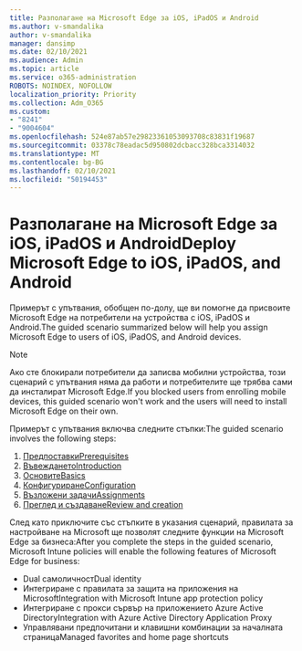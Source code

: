 ```yaml
---
title: Разполагане на Microsoft Edge за iOS, iPadOS и Android
ms.author: v-smandalika
author: v-smandalika
manager: dansimp
ms.date: 02/10/2021
ms.audience: Admin
ms.topic: article
ms.service: o365-administration
ROBOTS: NOINDEX, NOFOLLOW
localization_priority: Priority
ms.collection: Adm_O365
ms.custom:
- "8241"
- "9004604"
ms.openlocfilehash: 524e87ab57e29823361053093708c83831f19687
ms.sourcegitcommit: 03378c78eadac5d950802dcbacc328bca3314032
ms.translationtype: MT
ms.contentlocale: bg-BG
ms.lasthandoff: 02/10/2021
ms.locfileid: "50194453"
---
```

# <a name="deploy-microsoft-edge-to-ios-ipados-and-android"></a><span data-ttu-id="b7359-102">Разполагане на Microsoft Edge за iOS, iPadOS и Android</span><span class="sxs-lookup"><span data-stu-id="b7359-102">Deploy Microsoft Edge to iOS, iPadOS, and Android</span></span>

<span data-ttu-id="b7359-103">Примерът с упътвания, обобщен по-долу, ще ви помогне да присвоите Microsoft Edge на потребители на устройства с iOS, iPadOS и Android.</span><span class="sxs-lookup"><span data-stu-id="b7359-103">The guided scenario summarized below will help you assign Microsoft Edge to users of iOS, iPadOS, and Android devices.</span></span>

> [!NOTE]
> <span data-ttu-id="b7359-104">Ако сте блокирали потребители да записва мобилни устройства, този сценарий с упътвания няма да работи и потребителите ще трябва сами да инсталират Microsoft Edge.</span><span class="sxs-lookup"><span data-stu-id="b7359-104">If you blocked users from enrolling mobile devices, this guided scenario won't work and the users will need to install Microsoft Edge on their own.</span></span>

<span data-ttu-id="b7359-105">Примерът с упътвания включва следните стъпки:</span><span class="sxs-lookup"><span data-stu-id="b7359-105">The guided scenario involves the following steps:</span></span>

1. [<span data-ttu-id="b7359-106">Предпоставки</span><span class="sxs-lookup"><span data-stu-id="b7359-106">Prerequisites</span></span>](https://docs.microsoft.com/mem/intune/fundamentals/guided-scenarios-edge#prerequisites)
2. [<span data-ttu-id="b7359-107">Въвеждането</span><span class="sxs-lookup"><span data-stu-id="b7359-107">Introduction</span></span>](https://docs.microsoft.com/mem/intune/fundamentals/guided-scenarios-edge#step-1---introduction)
3. [<span data-ttu-id="b7359-108">Основите</span><span class="sxs-lookup"><span data-stu-id="b7359-108">Basics</span></span>](https://docs.microsoft.com/mem/intune/fundamentals/guided-scenarios-edge#step-2---basics)
4. [<span data-ttu-id="b7359-109">Конфигуриране</span><span class="sxs-lookup"><span data-stu-id="b7359-109">Configuration</span></span>](https://docs.microsoft.com/mem/intune/fundamentals/guided-scenarios-edge#step-3---configuration)
5. [<span data-ttu-id="b7359-110">Възложени задачи</span><span class="sxs-lookup"><span data-stu-id="b7359-110">Assignments</span></span>](https://docs.microsoft.com/mem/intune/fundamentals/guided-scenarios-edge#step-4---assignments)
6. [<span data-ttu-id="b7359-111">Преглед и създаване</span><span class="sxs-lookup"><span data-stu-id="b7359-111">Review and creation</span></span>](https://docs.microsoft.com/mem/intune/fundamentals/guided-scenarios-edge#step-5---review--create)

<span data-ttu-id="b7359-112">След като приключите със стъпките в указания сценарий, правилата за настройване на Microsoft ще позволят следните функции на Microsoft Edge за бизнеса:</span><span class="sxs-lookup"><span data-stu-id="b7359-112">After you complete the steps in the guided scenario, Microsoft Intune policies will enable the following features of Microsoft Edge for business:</span></span>

- <span data-ttu-id="b7359-113">Dual самоличност</span><span class="sxs-lookup"><span data-stu-id="b7359-113">Dual identity</span></span>
- <span data-ttu-id="b7359-114">Интегриране с правилата за защита на приложения на Microsoft</span><span class="sxs-lookup"><span data-stu-id="b7359-114">Integration with Microsoft Intune app protection policy</span></span>
- <span data-ttu-id="b7359-115">Интегриране с прокси сървър на приложението Azure Active Directory</span><span class="sxs-lookup"><span data-stu-id="b7359-115">Integration with Azure Active Directory Application Proxy</span></span>
- <span data-ttu-id="b7359-116">Управлявани предпочитани и клавишни комбинации за началната страница</span><span class="sxs-lookup"><span data-stu-id="b7359-116">Managed favorites and home page shortcuts</span></span>
